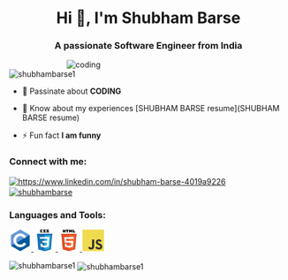 <h1 align="center">Hi 👋, I'm Shubham Barse</h1>
<h3 align="center">A passionate Software Engineer from India</h3>
<img align="right"alt="coding"width="400"src=https://static2.bigstockphoto.com/6/9/1/large2/196655254.jpg
<p align="left"> <img src="https://komarev.com/ghpvc/?username=shubhambarse1&label=Profile%20views&color=0e75b6&style=flat" alt="shubhambarse1" /> </p>

- 🌱 Passinate about **CODING**

- 📄 Know about my experiences [SHUBHAM BARSE resume](SHUBHAM BARSE resume)

- ⚡ Fun fact **I am funny**

<h3 align="left">Connect with me:</h3>
<p align="left">
<a href="https://linkedin.com/in/https://www.linkedin.com/in/shubham-barse-4019a9226" target="blank"><img align="center" src="https://raw.githubusercontent.com/rahuldkjain/github-profile-readme-generator/master/src/images/icons/Social/linked-in-alt.svg" alt="https://www.linkedin.com/in/shubham-barse-4019a9226" height="30" width="40" /></a>
<a href="https://fb.com/shubhambarse" target="blank"><img align="center" src="https://raw.githubusercontent.com/rahuldkjain/github-profile-readme-generator/master/src/images/icons/Social/facebook.svg" alt="shubhambarse" height="30" width="40" /></a>
</p>

<h3 align="left">Languages and Tools:</h3>
<p align="left"> <a href="https://www.cprogramming.com/" target="_blank" rel="noreferrer"> <img src="https://raw.githubusercontent.com/devicons/devicon/master/icons/c/c-original.svg" alt="c" width="40" height="40"/> </a> <a href="https://www.w3schools.com/css/" target="_blank" rel="noreferrer"> <img src="https://raw.githubusercontent.com/devicons/devicon/master/icons/css3/css3-original-wordmark.svg" alt="css3" width="40" height="40"/> </a> <a href="https://www.w3.org/html/" target="_blank" rel="noreferrer"> <img src="https://raw.githubusercontent.com/devicons/devicon/master/icons/html5/html5-original-wordmark.svg" alt="html5" width="40" height="40"/> </a> <a href="https://developer.mozilla.org/en-US/docs/Web/JavaScript" target="_blank" rel="noreferrer"> <img src="https://raw.githubusercontent.com/devicons/devicon/master/icons/javascript/javascript-original.svg" alt="javascript" width="40" height="40"/> </a> </p>

<p><img align="left" src="https://github-readme-stats.vercel.app/api/top-langs?username=shubhambarse1&show_icons=true&locale=en&layout=compact" alt="shubhambarse1" /></p>

<p>&nbsp;<img align="center" src="https://github-readme-stats.vercel.app/api?username=shubhambarse1&show_icons=true&locale=en" alt="shubhambarse1" /></p>
